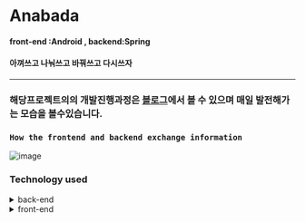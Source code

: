 # Anabada
#### front-end :Android , backend:Spring  
#### 아껴쓰고 나눠쓰고 바꿔쓰고 다시쓰자

---
### 해당프로젝트의의 개발진행과정은 [블로그](http://blog.naver.com/PostSearchList.nhn?blogId=anima94&categoryNo=0&SearchText=anabada&orderBy=date&range=all)에서 볼 수 있으며 매일 발전해가는 모습을 볼수있습니다.


### `How the frontend and backend exchange information`
![image](https://user-images.githubusercontent.com/40031858/90135086-18994500-ddad-11ea-8e44-236c88e6d5f9.png)


### Technology used

<details>
<summary>back-end</summary>
<img src=https://user-images.githubusercontent.com/40031858/90135416-952c2380-ddad-11ea-9760-b88e362cc882.png width=600px>

</details>

<details>
<summary>front-end</summary>
<img src=https://user-images.githubusercontent.com/40031858/90136028-8134f180-ddae-11ea-9122-f171f4505c8e.png width=600px>

</details>

</details>
